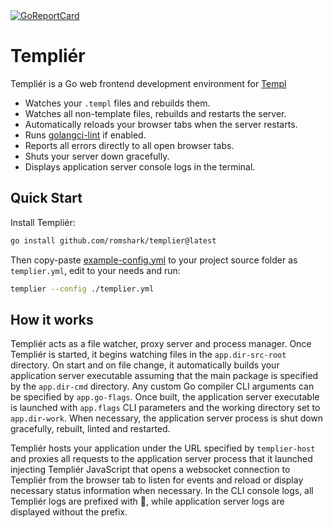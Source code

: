 <a href="https://goreportcard.com/report/github.com/romshark/templier">
    <img src="https://goreportcard.com/badge/github.com/romshark/templier" alt="GoReportCard">
</a>

# Templiér

Templiér is a Go web frontend development environment for
[Templ](https://github.com/a-h/templ)

- Watches your `.templ` files and rebuilds them.
- Watches all non-template files, rebuilds and restarts the server.
- Automatically reloads your browser tabs when the server restarts.
- Runs [golangci-lint](https://golangci-lint.run/) if enabled.
- Reports all errors directly to all open browser tabs.
- Shuts your server down gracefully.
- Displays application server console logs in the terminal.

## Quick Start

Install Templiér:
```sh
go install github.com/romshark/templier@latest 
```
Then copy-paste [example-config.yml](https://github.com/romshark/templier/blob/main/example-config.yml) to your project source folder as `templier.yml`, edit to your needs and run:

```sh
templier --config ./templier.yml
```

## How it works

Templiér acts as a file watcher, proxy server and process manager.
Once Templiér is started, it begins watching files in the `app.dir-src-root` directory.
On start and on file change, it automatically builds your application server executable
assuming that the main package is specified by the `app.dir-cmd` directory. Any custom
Go compiler CLI arguments can be specified by `app.go-flags`. Once built,
the application server executable is launched with `app.flags` CLI parameters and
the working directory set to `app.dir-work`. When necessary, the application server
process is shut down gracefully, rebuilt, linted and restarted.

Templiér hosts your application under the URL specified by `templier-host` and proxies
all requests to the application server process that it launched injecting Templiér
JavaScript that opens a websocket connection to Templiér from the browser tab to listen
for events and reload or display necessary status information when necessary.
In the CLI console logs, all Templiér logs are prefixed with 🤖,
while application server logs are displayed without the prefix.
